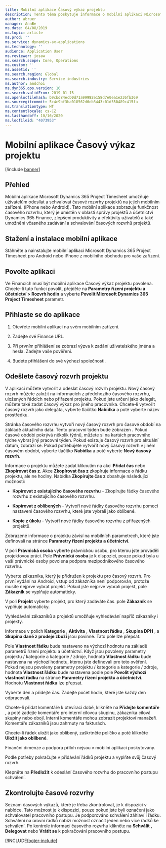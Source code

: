 ```yaml
---
title: Mobilní aplikace Časový výkaz projektu
description: Tento téma poskytuje informace o mobilní aplikaci Microsoft Dynamics 365 Project Timesheet. Mobilní aplikace Časový výkaz projektu umožňuje uživatelům odesílat a schvalovat časové rozvrhy projektů na jejich mobilním zařízení.
author: abruer
manager: AnnBe
ms.date: 04/08/2019
ms.topic: article
ms.prod: ''
ms.service: dynamics-ax-applications
ms.technology: ''
audience: Application User
ms.reviewer: josaw
ms.search.scope: Core, Operations
ms.custom: ''
ms.assetid: ''
ms.search.region: Global
ms.search.industry: Service industries
ms.author: andchoi
ms.dyn365.ops.version: 10
ms.search.validFrom: 2019-01-15
ms.openlocfilehash: b9cbd84ecb0d71a99982e158d7e0ea1e236fb369
ms.sourcegitcommit: 5c4c9bf3ba018562d6cb3443c01d550489c415fa
ms.translationtype: HT
ms.contentlocale: cs-CZ
ms.lasthandoff: 10/16/2020
ms.locfileid: "4073953"
---
```

# <a name="project-timesheet-mobile-application"></a>Mobilní aplikace Časový výkaz projektu

[!include [banner](../includes/banner.md)]

## <a name="overview"></a>Přehled

Mobilní aplikace Microsoft Dynamics 365 Project Timesheet umožňuje uživatelům odesílat a schvalovat časové rozvrhy projektů na jejich mobilním zařízení. (iPhone nebo Android). Tato mobilní aplikace zobrazuje funkčnost časového rozvrhu, který je umístěn v oblasti správy projektů a účetnictví Dynamics 365 Finance, zlepšení produktivity a efektivity uživatelů a také umožnění včasného zadávání a schvalování časových rozvrhů projektů.

## <a name="download-and-install-the-mobile-app"></a>Stažení a instalace mobilní aplikace

Stáhněte a nainstalujte mobilní aplikaci Microsoft Dynamics 365 Project Timesheet pro Android nebo iPhone z mobilního obchodu pro vaše zařízení.

## <a name="enable-the-app"></a>Povolte aplikaci 

Ve Financích musí být mobilní aplikace Časový výkaz projektu povolena. Chcete-li tuto funkci povolit, přejděte na **Parametry řízení projektu a účetnictví \> Rozvrh hodin** a vyberte **Povolit Microsoft Dynamics 365 Project Timesheet** parametr.

## <a name="sign-in-to-the-app"></a>Přihlaste se do aplikace

1.  Otevřete mobilní aplikaci na svém mobilním zařízení.

2.  Zadejte své Finance URL.

3.  Při prvním přihlášení se zobrazí výzva k zadání uživatelského jména a hesla. Zadejte vaše pověření.

4.  Budete přihlášeni do své výchozí společnosti.

## <a name="submit-a-project-timesheet"></a>Odešlete časový rozvrh projektu

V aplikaci můžete vytvořit a odeslat časový rozvrh projektu. Nový časový rozvrh můžete založit na informacích z předchozího časového rozvrhu, uložených řádcích nebo přiřazení projektu. Pokud jste určeni jako delegát, můžete také zadat časový výkaz pro jiného pracovníka. Chcete-li vytvořit časový rozvrh jako delegáta, vyberte tlačítko **Nabídka** a poté vyberte název prostředku.

Stránka časového rozvrhu vytvoří nový časový rozvrh pro časové období na základě aktuálního data. Tento pracovní týden bude zobrazen . Pokud časové období pokrývá několik týdnů, můžete si na kartách pracovního týdne vybrat jiný pracovní týden.
Pokud existuje časový rozvrh pro aktuální datum, zobrazí se. Pokud potřebujete vytvořit nový časový rozvrh v jiném časovém období, vyberte tlačítko **Nabídka** a poté vyberte **Nový časový rozvrh**.

Informace o projektu můžete zadat kliknutím na akci **Přidat čas** nebo **Zkopírovat čas z**. Akce **Zkopírovat čas z** zkopíruje informace o řádku projektu, ale ne hodiny. Nabídka **Zkopírujte čas z** obsahuje následující možnosti:

- **Kopírovat z existujícího časového rozvrhu** - Zkopírujte řádky časového rozvrhu z existujícího časového rozvrhu.

- **Kopírovat z oblíbených** - Vytvoří nové řádky časového rozvrhu pomocí nastavení časového rozvrhu, které jste vybrali jako oblíbené.

- **Kopie z úkolu** - Vytvoří nové řádky časového rozvrhu z přiřazených projektů.

Zobrazené informace o projektu závisí na mobilních parametrech, které jste definovali na stránce **Parametry řízení projektu a účetnictví**.

V poli **Právnická osoba** vyberte právnickou osobu, pro kterou jste prováděli projektovou práci. Pole **Právnická osoba** je k dispozici, pouze pokud byla u vaší právnické osoby povolena podpora mezipodnikového časového rozvrhu.

Vyberte zákazníka, který je přidružen k projektu pro časový rozvrh. Pro první vydání na Android, vstup od zákazníka není podporován, protože musíte nejprve vybrat projekt. Pokud jste nejprve vybrali projekt, pole **Zákazník** se vyplňuje automaticky.

V poli **Projekt** vyberte projekt, pro který zadáváte čas. pole **Zákazník** se vyplňuje automaticky.

Vyhledávání zákazníků a projektů umožňuje vyhledávání napříč zákazníky i projekty.

Informace v polích **Kategorie** , **Aktivita** , **Vlastnost řádku** , **Skupina DPH** , a **Skupina daně z prodeje zboží** jsou povinné. Tato pole lze přepsat.

Pole **Vlastnost řádku** bude nastaveno na výchozí hodnotu na základě parametrů řízení projektu a účetnictví. Když jsou povoleny parametry projektu / kategorie a kategorie / zdroje, hodnota **Vlastnost řádku** bude nastavena na výchozí hodnotu, kterou jste definovali pro toto ověření. Pokud nejsou povoleny parametry projektu / kategorie a kategorie / zdroje, hodnota **Vlastnost řádku** bude nastavena podle pole **Povolit výchozí vlastnost řádku** na stránce **Parametry řízení projektu a účetnictví**. Hodnotu **Vlastnost řádku** lze přepsat.

Vyberte den a přidejte čas. Zadejte počet hodin, které jste každý den odpracovali.

Chcete-li přidat komentáře k otevírací době, klikněte na **Přidejte komentáře** , a poté zadejte komentáře pro interní cílovou skupinu, zákazníka cílová skupiny nebo obojí.
Interní komentáře mohou zobrazit projektoví manažeři. Komentáře zákazníků jsou zahrnuty na fakturách.

Chcete-li řádek uložit jako oblíbený, zaškrtněte políčko a poté klikněte **Uložit jako oblíbené**.

Finanční dimenze a podpora příloh nejsou v mobilní aplikaci poskytovány.

Podle potřeby pokračujte v přidávání řádků projektu a vyplňte svůj časový rozvrh.

Klepněte na **Předložit** k odeslání časového rozvrhu do pracovního postupu schválení.

## <a name="review-timesheets"></a>Zkontrolujte časové rozvrhy

Seznam časových výkazů, které je třeba zkontrolovat, je k dispozici v nabídce. Tato možnost je k dispozici, pouze pokud jste byli označeni jako schvalovatel pracovního postupu. Je podporováno schválení záhlaví i řádku. Schválení na úrovni řádků nabízí možnost označit jeden nebo více řádků ke schválení. Po kontrole informací časového rozvrhu klikněte na **Schválit** , **Delegovat** nebo **Vrátit se** k pokračování pracovního postupu.


[!INCLUDE[footer-include](../includes/footer-banner.md)]
